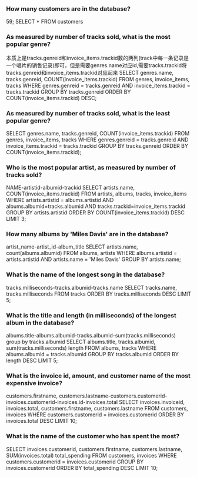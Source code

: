 ### How many customers are in the database?
59; SELECT * FROM customers
### As measured by number of tracks sold, what is the most popular genre?
本质上是tracks.genreid和invoice_items.trackid数的两列(track中每一条记录是一个唱片的销售记录)即可，但是需要genres.name对应id,需要tracks.trackid将tracks.genreid和invoice_items.trackid对应起来
SELECT 
    genres.name,
    tracks.genreid,
    COUNT(invoice_items.trackid)
FROM 
    genres,
    invoice_items,
    tracks
WHERE
    genres.genreid = tracks.genreid AND
    invoice_items.trackid = tracks.trackid
GROUP BY
    tracks.genreid
ORDER BY
    COUNT(invoice_items.trackid) DESC;
 
### As measured by number of tracks sold, what is the least popular genre?
SELECT 
    genres.name,
    tracks.genreid,
    COUNT(invoice_items.trackid)
FROM 
    genres,
    invoice_items,
    tracks
WHERE
    genres.genreid = tracks.genreid AND
    invoice_items.trackid = tracks.trackid
GROUP BY
    tracks.genreid
ORDER BY
    COUNT(invoice_items.trackid);

### Who is the most popular artist, as measured by number of tracks sold?
NAME-artistid-albumid-trackid 
SELECT 
    artists.name,
    COUNT(invoice_items.trackid)
FROM
    artists,
    albums,
    tracks,
    invoice_items
WHERE
    artists.artistid = albums.artistid
    AND albums.albumid=tracks.albumid
    AND tracks.trackid=invoice_items.trackid
GROUP BY
    artists.artistid
ORDER BY
    COUNT(invoice_items.trackid) DESC LIMIT 3;

### How many albums by 'Miles Davis' are in the database?
artist_name-artist_id-album_title
SELECT
    artists.name,
    count(albums.albumid)
FROM 
    albums,
    artists
WHERE
    albums.artistid = artists.artistid
    AND artists.name = 'Miles Davis'
GROUP BY
    artists.name;

### What is the name of the longest song in the database?
tracks.milliseconds-tracks.albumid-tracks.name
SELECT
    tracks.name,
    tracks.milliseconds
FROM
    tracks
ORDER BY
    tracks.milliseconds DESC LIMIT 5;

### What is the title and length (in milliseconds) of the longest album in the database?
albums.title-albums.albumid-tracks.albumid-sum(tracks.milliseconds)
group by tracks.albumid
SELECT
    albums.title,
    tracks.albumid,
    sum(tracks.milliseconds) length
FROM
    albums,
    tracks
WHERE
    albums.albumid = tracks.albumid
GROUP BY
    tracks.albumid
ORDER BY
    length DESC LIMIT 5;

### What is the invoice id, amount, and customer name of the most expensive invoice?
customers.firstname, customers.lastname-customers.customerid-invoices.customerid-invoices.id-invoices.total
SELECT
    invoices.invoiceid,
    invoices.total,
    customers.firstname, 
    customers.lastname
FROM 
    customers,
    invoices
WHERE
    customers.customerid = invoices.customerid
ORDER BY
    invoices.total DESC LIMIT 10;   

### What is the name of the customer who has spent the most?
SELECT
    invoices.customerid,
    customers.firstname, 
    customers.lastname,
    SUM(invoices.total) total_spending
FROM 
    customers,
    invoices
WHERE
    customers.customerid = invoices.customerid
GROUP BY
    invoices.customerid
ORDER BY
    total_spending DESC LIMIT 10; 

